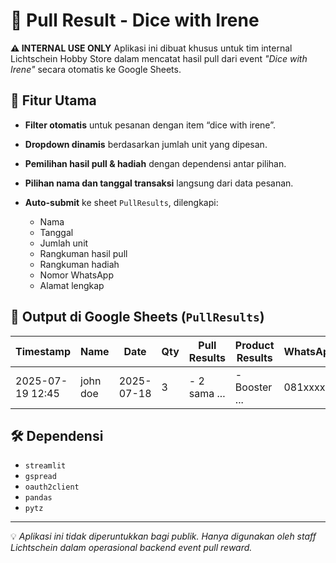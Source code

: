 # 🎲 Pull Result - Dice with Irene

**⚠️ INTERNAL USE ONLY**
Aplikasi ini dibuat khusus untuk tim internal Lichtschein Hobby Store dalam mencatat hasil pull dari event *"Dice with Irene"* secara otomatis ke Google Sheets.

## 🧩 Fitur Utama

* **Filter otomatis** untuk pesanan dengan item “dice with irene”.
* **Dropdown dinamis** berdasarkan jumlah unit yang dipesan.
* **Pemilihan hasil pull & hadiah** dengan dependensi antar pilihan.
* **Pilihan nama dan tanggal transaksi** langsung dari data pesanan.
* **Auto-submit** ke sheet `PullResults`, dilengkapi:

  * Nama
  * Tanggal
  * Jumlah unit
  * Rangkuman hasil pull
  * Rangkuman hadiah
  * Nomor WhatsApp
  * Alamat lengkap

## 📁 Output di Google Sheets (`PullResults`)

| Timestamp        | Name    | Date       | Qty | Pull Results | Product Results | WhatsApp | Alamat Lengkap   |
| ---------------- | ------- | ---------- | --- | ------------ | --------------- | -------- | ---------------- |
| 2025-07-19 12:45 | john doe | 2025-07-18 | 3   | - 2 sama ... | - Booster ...   | 081xxxxx | Jl. ABC, Jakarta |

## 🛠️ Dependensi

* `streamlit`
* `gspread`
* `oauth2client`
* `pandas`
* `pytz`

---

💡 *Aplikasi ini tidak diperuntukkan bagi publik. Hanya digunakan oleh staff Lichtschein dalam operasional backend event pull reward.*
